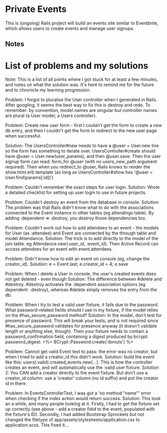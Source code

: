 # Private Events

This is (ongoing) Rails project will build an events site similar to Eventbrite, which allows users to create events and manage user signups.

## Notes

# List of problems and my solutions

Note: This is a list of all points where I got stuck for at least a few minutes, and notes on what the solution was. It's here to remind me for the future and to chronicle my learning progression.

Problem: I forgot to pluralise the User controller when I generated in Rails. After googling, it seems the best way to fix this is destroy and redo.
To remember: by convention, model names are singular but controller names are plural (a User model; a Users controller).

Problem: Create new user form - first I couldn't get the form to create a new db entry, and then I couldn't get the form to redirect to the new user page when successful.

Solution: The UsersController#new needs to have a @user = User.new line so the form has something to iterate over. UsersController#create should have @user = User.new(user_params), and then @user.save. Then the user signup form can read: form_for @user (with no users_new_path argument required). Then when you redirect_to @user, Rails knows to render the show.html.erb template (as long as UsersController#show has '@user = User.find(params[:id])')

Problem: Couldn't remember the exact steps for user login.
Solution: Wrote a detailed checklist for setting up user login to use in future projects.

Problem: Couldn't destroy an event from the database in console.
Solution: The problem was that Rails didn't know what to do with the associations connected to the Event instance in other tables (eg attendings table). By adding :dependent => :destroy, you destroy those dependencies too.

Problem: Couldn't work out how to add attendees to an event - the models for User (as :attendee) and Event are connected by the through table and model Attendance.
Solution: The trick is to add directly to the model of the join table. eg Attendance.new(:user_id, :event_id). Then Active Record can access attendees for an event with event.attendees.

Problem: Didn't know how to edit an event on console (eg, change the creator_id).
Solution: e = Event.last; e.creator_id = 4; e.save

Problem: When I delete a User in console, the user's created events does not get deleted - even though
Solution: The difference between #delete and #destroy. #destroy activates the :dependent association options (eg dependent: :destroy), whereas #delete simply removes the entry from the db.

Problem: When I try to test a valid user fixture, it fails due to the password. What password-related fields should I use in my fixture, if the model relies on the #has_secure_password method?
Solution: In the model, don't test for presence of password. This will break your tests, and is not required since #has_secure_password validates for presence anyway (it doesn't validate length or anything else, though). Then your fixture needs to contain a password_confirmation field, containing a digest produced by bcrypt:
  password_digest: <%= BCrypt::Password.create('donuts') %>

Problem: Cannot get valid Event test to pass: the error was no creator, but when I tried to add a creator_id this didn't work.
Solution: build the event like this: users(:valid).created_events.new(...). This is how the controller creates an event, and will automatically use the :valid user fixture.
Solution 2: You CAN add a creator directly to the event fixture. But don't use a creator_id column: use a 'creator' column (no id suffix) and put the creator id in there.

Problem: In EventsControllerTest, I was got a 'no method "name"' error when checking if the index action would return success.
Solution: This took an a while, and many people looking at it. Firstly, I had to get the fixture set up correctly (see above - add a creator field to the event, populated with the fixture's ID). Secondly, I had added Bootstrap Sprockets but not changed the filetype of app/assets/stylesheets/application.css to application.scss. This fixed it...
